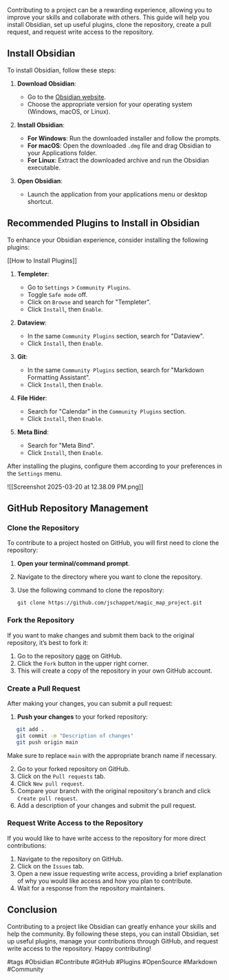 
Contributing to a project can be a rewarding experience, allowing you to improve your skills and collaborate with others. This guide will help you install Obsidian, set up useful plugins, clone the repository, create a pull request, and request write access to the repository.

## Install Obsidian

To install Obsidian, follow these steps:

1. **Download Obsidian**:
   - Go to the [Obsidian website](https://obsidian.md/download).
   - Choose the appropriate version for your operating system (Windows, macOS, or Linux).
   
2. **Install Obsidian**:
   - **For Windows**: Run the downloaded installer and follow the prompts.
   - **For macOS**: Open the downloaded `.dmg` file and drag Obsidian to your Applications folder.
   - **For Linux**: Extract the downloaded archive and run the Obsidian executable.

3. **Open Obsidian**:
   - Launch the application from your applications menu or desktop shortcut.

## Recommended Plugins to Install in Obsidian

To enhance your Obsidian experience, consider installing the following plugins:

[[How to Install Plugins]]

1. **Templeter**:
   - Go to `Settings` > `Community Plugins`.
   - Toggle `Safe mode` off.
   - Click on `Browse` and search for "Templeter".
   - Click `Install`, then `Enable`.
   
1. **Dataview**:
   - In the same `Community Plugins` section, search for "Dataview".
   - Click `Install`, then `Enable`.

1. **Git**:
   - In the same `Community Plugins` section, search for "Markdown Formatting Assistant".
   - Click `Install`, then `Enable`.

1. **File Hider**:
   - Search for "Calendar" in the `Community Plugins` section.
   - Click `Install`, then `Enable`.

1. **Meta Bind**:
   - Search for "Meta Bind".
   - Click `Install`, then `Enable`.

After installing the plugins, configure them according to your preferences in the `Settings` menu.

![[Screenshot 2025-03-20 at 12.38.09 PM.png]]
## GitHub Repository Management

### Clone the Repository

To contribute to a project hosted on GitHub, you will first need to clone the repository:

1. **Open your terminal/command prompt**.
2. Navigate to the directory where you want to clone the repository.
3. Use the following command to clone the repository:

   ```
   git clone https://github.com/jschappet/magic_map_project.git
   ```     

### Fork the Repository

If you want to make changes and submit them back to the original repository, it’s best to fork it:

1. Go to the repository [page](https://github.com/jschappet/magic_map_project.git) on GitHub.
2. Click the `Fork` button in the upper right corner.
3. This will create a copy of the repository in your own GitHub account.

### Create a Pull Request

After making your changes, you can submit a pull request:

1. **Push your changes** to your forked repository:
   
```bash
   git add .
   git commit -m "Description of changes"
   git push origin main
   ```

   Make sure to replace `main` with the appropriate branch name if necessary.

2. Go to your forked repository on GitHub.
3. Click on the `Pull requests` tab.
4. Click `New pull request`.
5. Compare your branch with the original repository's branch and click `Create pull request`.
6. Add a description of your changes and submit the pull request.

### Request Write Access to the Repository

If you would like to have write access to the repository for more direct contributions:

1. Navigate to the repository on GitHub.
2. Click on the `Issues` tab.
3. Open a new issue requesting write access, providing a brief explanation of why you would like access and how you plan to contribute.
4. Wait for a response from the repository maintainers.

## Conclusion

Contributing to a project like Obsidian can greatly enhance your skills and help the community. By following these steps, you can install Obsidian, set up useful plugins, manage your contributions through GitHub, and request write access to the repository. Happy contributing!

#tags 
#Obsidian #Contribute #GitHub #Plugins #OpenSource #Markdown #Community
